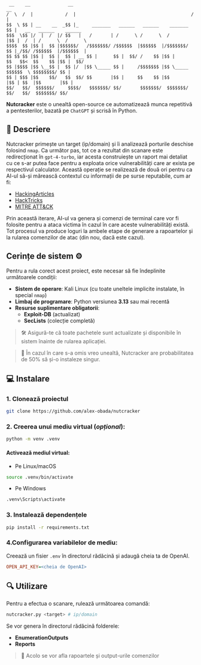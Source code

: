 ```
 __    __              __                                             __                           
/  \  /  |            /  |                                           /  |                          
$$  \ $$ | __    __  _$$ |_     _______   ______   ______    _______ $$ |   __   ______    ______  
$$$  \$$ |/  |  /  |/ $$   |   /       | /      \ /      \  /       |$$ |  /  | /      \  /      \ 
$$$$  $$ |$$ |  $$ |$$$$$$/   /$$$$$$$/ /$$$$$$  |$$$$$$  |/$$$$$$$/ $$ |_/$$/ /$$$$$$  |/$$$$$$  |
$$ $$ $$ |$$ |  $$ |  $$ | __ $$ |      $$ |  $$/ /    $$ |$$ |      $$   $$<  $$    $$ |$$ |  $$/ 
$$ |$$$$ |$$ \__$$ |  $$ |/  |$$ \_____ $$ |     /$$$$$$$ |$$ \_____ $$$$$$  \ $$$$$$$$/ $$ |      
$$ | $$$ |$$    $$/   $$  $$/ $$       |$$ |     $$    $$ |$$       |$$ | $$  |$$       |$$ |      
$$/   $$/  $$$$$$/     $$$$/   $$$$$$$/ $$/       $$$$$$$/  $$$$$$$/ $$/   $$/  $$$$$$$/ $$/       
```
**Nutcracker** este o unealtă open-source ce automatizează munca repetitivă a pentesterilor, bazată pe ```ChatGPT``` și scrisă în Python.

## 📝 Descriere

Nutcracker primește un target (ip/domain) și îi analizează porturile deschise folosind `nmap`. Ca următor pas, tot ce a rezultat din scanare este redirecționat în `gpt-4-turbo`, iar acesta construiește un raport mai detaliat cu ce s-ar putea face pentru a exploata orice vulnerabilități care ar exista pe respectivul calculator. Această operație se realizează de două ori pentru ca AI-ul să-și mărească contextul cu informații de pe surse reputabile, cum ar fi:

- [HackingArticles](https://www.hackingarticles.in/penetration-testing/)
- [HackTricks](https://book.hacktricks.wiki/en/index.html)
- [MITRE ATT&CK](https://attack.mitre.org/)

Prin această iterare, AI-ul va genera și comenzi de terminal care vor fi folosite pentru a ataca victima în cazul în care aceste vulnerabilități există. Tot procesul va produce loguri la ambele etape de generare a rapoartelor și la rularea comenzilor de atac (din nou, dacă este cazul).

## Cerințe de sistem ⚙️

Pentru a rula corect acest proiect, este necesar să fie îndeplinite următoarele condiții:

- **Sistem de operare**: Kali Linux (cu toate uneltele implicite instalate, în special ```nmap```)
- **Limbaj de programare**: Python versiunea **3.13** sau mai recentă
- **Resurse suplimentare obligatorii**:
  - **Exploit-DB** (actualizat)
  - **SecLists** (colecție completă)

> 🛠️ Asigură-te că toate pachetele sunt actualizate și disponibile în sistem înainte de rularea aplicației.

> 🔧 În cazul în care s-a omis vreo unealtă, Nutcracker are probabilitatea de 50% să și-o instaleze singur.

## 💻 Instalare

### 1. Clonează proiectul
```bash
git clone https://github.com/alex-obada/nutcracker

```
### 2. Creerea unui mediu virtual (<i>opțional</i>):

```bash
python -m venv .venv
```
#### Activează mediul virtual:

- Pe Linux/macOS
```bash
source .venv/bin/activate
```
- Pe Windows
```cmd
.venv\Scripts\activate
```

### 3. Instalează dependențele
```bash
pip install -r requirements.txt
```
### 4.Configurarea variabilelor de mediu:
Creează un fisier ```.env``` în directorul rădăcină și adaugă cheia ta de OpenAI.
```ini
OPEN_API_KEY=<cheia de OpenAI>
```

## 🔍 Utilizare


Pentru a efectua o scanare, rulează următoarea comandă:
```bash
nutcracker.py <target> # ip/domain
```
Se vor genera în directorul rădăcină folderele:

- **EnumerationOutputs**
- **Reports**
> 🎯 Acolo se vor afla rapoartele și output-urile comenzilor


